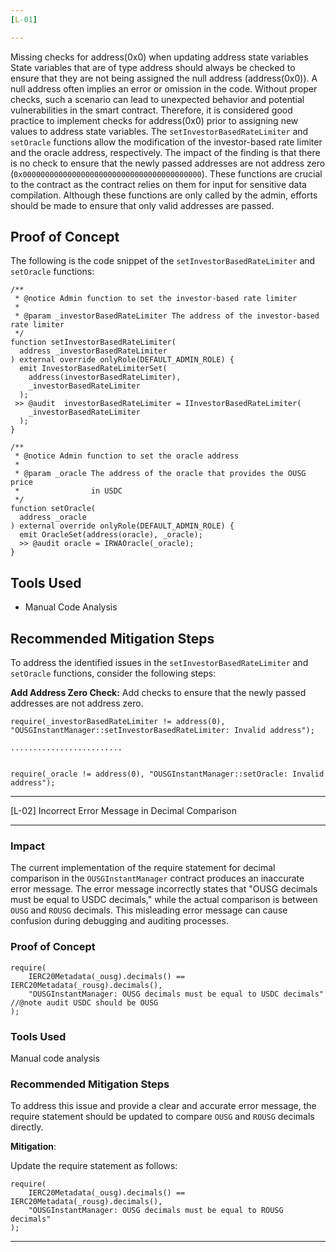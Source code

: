 ```yaml
---
[L-01]

---
```

 Missing checks for address(0x0) when updating address state variables
State variables that are of type address should always be checked to ensure that they are not being assigned the null address (address(0x0)). A null address often implies an error or omission in the code. Without proper checks, such a scenario can lead to unexpected behavior and potential vulnerabilities in the smart contract. Therefore, it is considered good practice to implement checks for address(0x0) prior to assigning new values to address state variables.
The `setInvestorBasedRateLimiter` and `setOracle` functions allow the modification of the investor-based rate limiter and the oracle address, respectively. The impact of the finding is that there is no check to ensure that the newly passed addresses are not address zero (`0x0000000000000000000000000000000000000000`). These functions are crucial to the contract as the contract relies on them for input for sensitive data compilation. Although these functions are only called by the admin, efforts should be made to ensure that only valid addresses are passed.

## Proof of Concept
The following is the code snippet of the `setInvestorBasedRateLimiter` and `setOracle` functions:

```solidity
/**
 * @notice Admin function to set the investor-based rate limiter
 *
 * @param _investorBasedRateLimiter The address of the investor-based rate limiter
 */
function setInvestorBasedRateLimiter(
  address _investorBasedRateLimiter
) external override onlyRole(DEFAULT_ADMIN_ROLE) {
  emit InvestorBasedRateLimiterSet(
    address(investorBasedRateLimiter),
    _investorBasedRateLimiter
  );
 >> @audit  investorBasedRateLimiter = IInvestorBasedRateLimiter(
    _investorBasedRateLimiter
  );
}

/**
 * @notice Admin function to set the oracle address
 *
 * @param _oracle The address of the oracle that provides the OUSG price
 *                in USDC
 */
function setOracle(
  address _oracle
) external override onlyRole(DEFAULT_ADMIN_ROLE) {
  emit OracleSet(address(oracle), _oracle);
  >> @audit oracle = IRWAOracle(_oracle);
}
```


## Tools Used

- Manual Code Analysis

## Recommended Mitigation Steps
To address the identified issues in the `setInvestorBasedRateLimiter` and `setOracle` functions, consider the following steps:

**Add Address Zero Check:** Add checks to ensure that the newly passed addresses are not address zero.
   ```solidity
   require(_investorBasedRateLimiter != address(0), "OUSGInstantManager::setInvestorBasedRateLimiter: Invalid address");

.........................


   require(_oracle != address(0), "OUSGInstantManager::setOracle: Invalid address");
   ```






---
[L-02]  Incorrect Error Message in Decimal Comparison

---

### Impact
The current implementation of the require statement for decimal comparison in the `OUSGInstantManager` contract produces an inaccurate error message. The error message incorrectly states that "OUSG decimals must be equal to USDC decimals," while the actual comparison is between `OUSG` and `ROUSG` decimals. This misleading error message can cause confusion during debugging and auditing processes.

### Proof of Concept

```solidity
require(
    IERC20Metadata(_ousg).decimals() == IERC20Metadata(_rousg).decimals(),
    "OUSGInstantManager: OUSG decimals must be equal to USDC decimals" //@note audit USDC should be OUSG
);
```

### Tools Used
Manual code analysis

### Recommended Mitigation Steps

To address this issue and provide a clear and accurate error message, the require statement should be updated to compare `OUSG` and `ROUSG` decimals directly.

**Mitigation**:

Update the require statement as follows:

```solidity
require(
    IERC20Metadata(_ousg).decimals() == IERC20Metadata(_rousg).decimals(),
    "OUSGInstantManager: OUSG decimals must be equal to ROUSG decimals"
);
```



---
